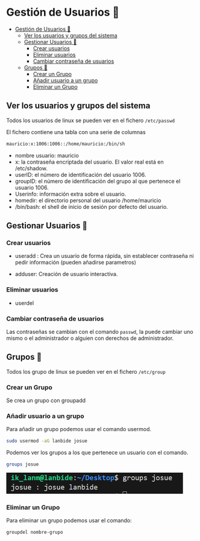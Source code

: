 
# Gestión de Usuarios 👱

- [Gestión de Usuarios 👱](#gestión-de-usuarios-)
  - [Ver los usuarios y grupos del sistema](#ver-los-usuarios-y-grupos-del-sistema)
  - [Gestionar Usuarios 🙎](#gestionar-usuarios-)
    - [Crear usuarios](#crear-usuarios)
    - [Eliminar usuarios](#eliminar-usuarios)
    - [Cambiar contraseña de usuarios](#cambiar-contraseña-de-usuarios)
  - [Grupos 👥](#grupos-)
    - [Crear un Grupo](#crear-un-grupo)
    - [Añadir usuario a un grupo](#añadir-usuario-a-un-grupo)
    - [Eliminar un Grupo](#eliminar-un-grupo)

## Ver los usuarios y grupos del sistema

Todos los usuarios de linux se pueden ver en el fichero `/etc/passwd`

El fichero contiene una tabla con una serie de columnas
```bash
mauricio:x:1006:1006::/home/mauricio:/bin/sh
```
- nombre usuario: mauricio
- x: la contraseña encriptada del usuario. El valor real está en /etc/shadow.
- userID: el número de identificación del usuario 1006.
- groupID: el número de identificación del grupo al que pertenece el usuario 1006.
- Userinfo: información extra sobre el usuario.
- homedir: el directorio personal del usuario /home/mauricio
- /bin/bash: el shell de inicio de sesión por defecto del usuario.

## Gestionar Usuarios 🙎

### Crear usuarios 

- useradd : Crea un usuario de forma rápida, sin establecer contraseña ni pedir información (pueden añadirse parametros)

- adduser: Creación de usuario interactiva.

### Eliminar usuarios

- userdel 

### Cambiar contraseña de usuarios

Las contraseñas se cambian con el comando `passwd`, la puede cambiar uno mismo o el administrador o alguien con derechos de administrador.

## Grupos 👥

Todos los grupo de linux se pueden ver en el fichero `/etc/group`

### Crear un Grupo

Se crea un grupo con groupadd


### Añadir usuario a un grupo

Para añadir un grupo podemos usar el comando usermod.

```bash
sudo usermod -aG lanbide josue
```
Podemos ver los grupos a los que pertenece un usuario con el comando.

```bash
groups josue
```
![alt text](imagenes/grupos.png)

### Eliminar un Grupo

Para eliminar un grupo podemos usar el comando:

```bash
groupdel nombre-grupo
```
